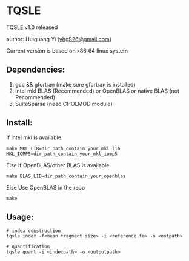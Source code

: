 # TQSLE
TQSLE v1.0 released

author: Huiguang Yi (yhg926@gmail.com)

Current version is based on x86_64 linux system 

## Dependencies:
1. gcc && gfortran (make sure gfortran is installed)
2. intel mkl BLAS (Recommended) or OpenBLAS or native BLAS (not Recommended)
3. SuiteSparse (need CHOLMOD module)

## Install:

If intel mkl is available
```
make MKL_LIB=dir_path_contain_your_mkl_lib MKL_IOMP5=dir_path_contain_your_mkl_iomp5
```
Else If OpenBLAS/other BLAS is available
```
make BLAS_LIB=dir_path_contain_your_openblas
```
Else Use OpenBLAS in the repo
```
make
```
## Usage:
```
# index construction
tqsle index -f<mean fragment size> -i <reference.fa> -o <outpath>

# quantification 
tqsle quant -i <indexpath> -o <outputpath>
```
